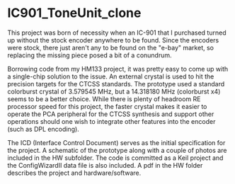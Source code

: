 # IC901_ToneUnit_clone

This project was born of necessity when an IC-901 that I purchased turned up without the stock encoder anywhere to be found.  Since the encoders were stock, there just aren't any to be found on the "e-bay" market, so replacing the missing piece posed a bit of a conundrum.

Borrowing code from my HM133 project, it was pretty easy to come up with a single-chip solution to the issue.  An external crystal is used to hit the precision targets for the CTCSS standards.  The prototype used a standard colorburst crystal of 3.579545 MHz, but a 14.318180 MHz (colorburst x4) seems to be a better choice.  While there is plenty of headroom RE processor speed for this project, the faster crystal makes it easier to operate the PCA peripheral for the CTCSS synthesis and support other operations should one wish to integrate other features into the encoder (such as DPL encoding).

The ICD (Interface Control Document) serves as the initial specification for the project.  A schematic of the prototype along with a couple of photos are included in the HW subfolder.  The code is committed as a Keil project and the ConfigWizardII data file is also included.  A pdf in the HW folder describes the project and hardware/software.
